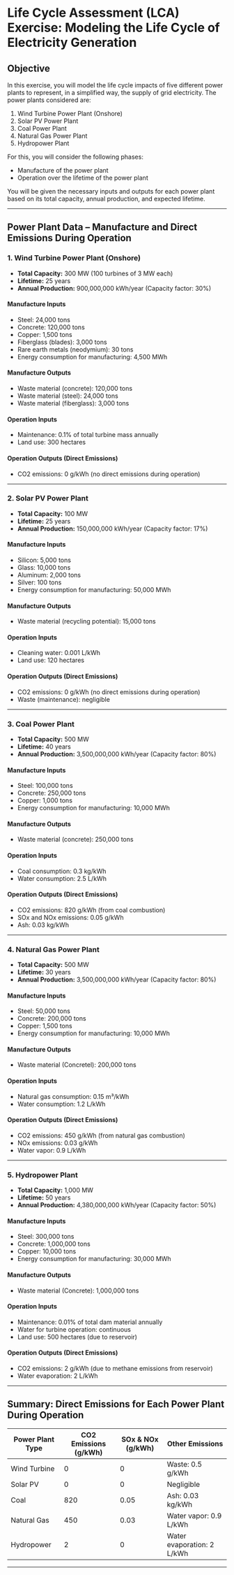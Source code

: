 # Life Cycle Assessment (LCA) Exercise: Modeling the Life Cycle of Electricity Generation

## Objective

In this exercise, you will model the life cycle impacts of five different 
power plants to represent, in a simplified way, the supply of grid electricity.
The power plants considered are:

1. Wind Turbine Power Plant (Onshore)
2. Solar PV Power Plant
3. Coal Power Plant
4. Natural Gas Power Plant
5. Hydropower Plant

For this, you will consider the following phases:
- Manufacture of the power plant
- Operation over the lifetime of the power plant

You will be given the necessary inputs and outputs for each power plant 
based on its total capacity, annual production, and expected lifetime.

---

## Power Plant Data – Manufacture and Direct Emissions During Operation

### 1. Wind Turbine Power Plant (Onshore)
- **Total Capacity:** 300 MW (100 turbines of 3 MW each)
- **Lifetime:** 25 years
- **Annual Production:** 900,000,000 kWh/year (Capacity factor: 30%)

#### Manufacture Inputs
- Steel: 24,000 tons
- Concrete: 120,000 tons
- Copper: 1,500 tons
- Fiberglass (blades): 3,000 tons
- Rare earth metals (neodymium): 30 tons
- Energy consumption for manufacturing: 4,500 MWh

#### Manufacture Outputs
- Waste material (concrete): 120,000 tons
- Waste material (steel): 24,000 tons
- Waste material (fiberglass): 3,000 tons

#### Operation Inputs
- Maintenance: 0.1% of total turbine mass annually
- Land use: 300 hectares

#### Operation Outputs (Direct Emissions)
- CO2 emissions: 0 g/kWh (no direct emissions during operation)

---

### 2. Solar PV Power Plant
- **Total Capacity:** 100 MW
- **Lifetime:** 25 years
- **Annual Production:** 150,000,000 kWh/year (Capacity factor: 17%)

#### Manufacture Inputs
- Silicon: 5,000 tons
- Glass: 10,000 tons
- Aluminum: 2,000 tons
- Silver: 100 tons
- Energy consumption for manufacturing: 50,000 MWh

#### Manufacture Outputs
- Waste material (recycling potential): 15,000 tons

#### Operation Inputs
- Cleaning water: 0.001 L/kWh
- Land use: 120 hectares

#### Operation Outputs (Direct Emissions)
- CO2 emissions: 0 g/kWh (no direct emissions during operation)
- Waste (maintenance): negligible

---

### 3. Coal Power Plant
- **Total Capacity:** 500 MW
- **Lifetime:** 40 years
- **Annual Production:** 3,500,000,000 kWh/year (Capacity factor: 80%)

#### Manufacture Inputs
- Steel: 100,000 tons
- Concrete: 250,000 tons
- Copper: 1,000 tons
- Energy consumption for manufacturing: 10,000 MWh

#### Manufacture Outputs
- Waste material (concrete): 250,000 tons

#### Operation Inputs
- Coal consumption: 0.3 kg/kWh
- Water consumption: 2.5 L/kWh

#### Operation Outputs (Direct Emissions)
- CO2 emissions: 820 g/kWh (from coal combustion)
- SOx and NOx emissions: 0.05 g/kWh
- Ash: 0.03 kg/kWh

---

### 4. Natural Gas Power Plant
- **Total Capacity:** 500 MW
- **Lifetime:** 30 years
- **Annual Production:** 3,500,000,000 kWh/year (Capacity factor: 80%)

#### Manufacture Inputs
- Steel: 50,000 tons
- Concrete: 200,000 tons
- Copper: 1,500 tons
- Energy consumption for manufacturing: 10,000 MWh

#### Manufacture Outputs
- Waste material (Concretel): 200,000 tons

#### Operation Inputs
- Natural gas consumption: 0.15 m³/kWh
- Water consumption: 1.2 L/kWh

#### Operation Outputs (Direct Emissions)
- CO2 emissions: 450 g/kWh (from natural gas combustion)
- NOx emissions: 0.03 g/kWh
- Water vapor: 0.9 L/kWh

---

### 5. Hydropower Plant
- **Total Capacity:** 1,000 MW
- **Lifetime:** 50 years
- **Annual Production:** 4,380,000,000 kWh/year (Capacity factor: 50%)

#### Manufacture Inputs
- Steel: 300,000 tons
- Concrete: 1,000,000 tons
- Copper: 10,000 tons
- Energy consumption for manufacturing: 30,000 MWh

#### Manufacture Outputs
- Waste material (Concrete): 1,000,000 tons

#### Operation Inputs
- Maintenance: 0.01% of total dam material annually
- Water for turbine operation: continuous
- Land use: 500 hectares (due to reservoir)

#### Operation Outputs (Direct Emissions)
- CO2 emissions: 2 g/kWh (due to methane emissions from reservoir)
- Water evaporation: 2 L/kWh

---

## Summary: Direct Emissions for Each Power Plant During Operation

| Power Plant Type | CO2 Emissions (g/kWh) | SOx & NOx (g/kWh) | Other Emissions |
|------------------|------------------------|--------------------|-----------------|
| Wind Turbine      | 0                      | 0                  | Waste: 0.5 g/kWh |
| Solar PV          | 0                      | 0                  | Negligible      |
| Coal              | 820                    | 0.05               | Ash: 0.03 kg/kWh |
| Natural Gas       | 450                    | 0.03               | Water vapor: 0.9 L/kWh |
| Hydropower        | 2                      | 0                  | Water evaporation: 2 L/kWh |

---
